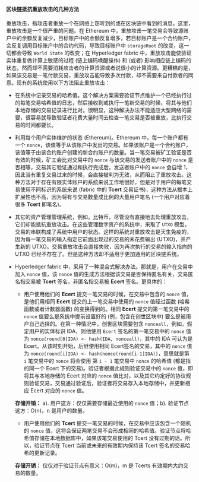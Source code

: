 #### 区块链抵抗重放攻击的几种方法

重放攻击，指攻击者重放一个在网络上窃听到的或在区块链中看到的消息。这里，重放攻击是一个很严重的问题。在 Ethereum 中，重放攻击一笔交易会导致源账户中的余额反复减少，目标账户中的余额反复增多，若目标账户是一个合约账户，会反复调用目标账户中的合约代码，导致目标账户中 `storageRoot` 的改变，这一切都会导致 `World State` 的改变；在 Hyperledger fabric 中，重放攻击能使验证实体重复做计算上敏感的过程 (链上编码唤醒操作) 和 (或者) 影响相应链上编码的状态，然而却不需要消耗攻击者的计算资源或者说很小的计算资源。更糟糕的是，如果该交易是一笔付款交易，重放攻击能导致多次付款，却不需要来自付款者的同意。现有的系统使用以下方法阻止重放攻击：

- 在系统中记录交易的哈希值。这个解决方案需要验证节点维护一个已经执行过的每笔交易哈希值的日志，然后接收到或执行一笔新交易的时候，将其与他们本地存储的交易记录进行比对。很明显，这种解决办法不能适应大型网络的需要，很容易就导致验证者花费大量时间去检查一笔交易是否被重放，比执行交易的时间都要长。

- 利用每个用户实体维护的状态 (Ethereum)。Ethereum 中，每一个账户都有一个 `nonce`，该值等于从该账户中发出的交易。如果该账户是一个合约账户，该值等于由该合约账户创建的新合约账户的数量。当一笔交易被矿工验证是否有效的时候，矿工会比对交易中的 `nonce` 与该交易的发送者账户中的 `nonce` 是否相等，交易其它验证通过和执行完成后，发送者账户中的 `nonce` 会自增 1，因此当有重复交易过来的时候，会直接被判为无效，从而阻止了重放攻击。这种方法对于存在有限实体账户的系统来说工作地很好，但是对于用户的每笔交易使用不同标识的系统来说 (fabric 中的 **Tcert** 交易证书)，这种方法从根本上扩展性也不高，因为将有与交易数量成比例的大量用户笔名 (一个用户对应着很多 **Tcert** 即笔名)。

- 其它的资产管理管理系统，例如，比特币，尽管没有直接地去处理重放攻击，它们却能抵抗重放攻击。在这些管理数字资产的系统中，采取了 `UTXO` 模型，交易的串联构成了系统中用户的状态。这样的系统对重放攻击是天生免疫的，因为每一笔交易的输入指定它前面出现过的交易的未花费输出 (UTXO)，并产生新的 UTXO。交易重放攻击会直接失败，因为再次执行的交易的输入指向的 UTXO 已经不存在了。但是这种方法却不适用于更加通用的区块链系统。

- Hyperledger fabric 中，采用了一种混合式解决办法。那就是，用户在交易中加入 `nonce` 值，该 `nonce` 值的生成方法根据该交易是否保持匿名有关，交易匿名指交易被 **Tcert** 签名，非匿名指交易被 **Ecert** 签名。更具体的：

  - 用户使用他们的 **Ecert** 提交一笔交易的时候，在交易中包含的 `nonce` 值，是他们用相同 **Ecert** 提交的上一笔交易中使用的 `nonce` 值经过函数 (哈希函数或者计数器函数) 的变换得到的。相同 **Ecert** 提交的第一笔交易中的 `nonce` 值要么是系统中提前设置好的 (例，包含在创世区块中) 要么是被用户自己选择的。在第一种情况中，创世区块需要包含 `nonceall`，例如，假定用户的实体标识 IDA，则他使用 `Ecert` 签名的第一笔交易中的 `nonce` 值为 `nonce(round[0]IDA) <- hash(IDA, nonceall)`，其中的 IDA 可认为是 Ecert。从该时刻开始，后继使用相同 Ecert签名的交易，其中的 `nonce` 值为 `nonce(round[i]IDA) <- hash(nonce(round[i-1]IDA))`，意思就是第 `i` 笔交易中的 `nonce` 将会使用 第 `i - 1` 笔交易中 `nonce` 的哈希值 (都是指的同一个 Ecert 下的交易)。验证者根据此规则验证交易中的 `nonce` 值，即将其与本地存储的 Ecert 对应的 `nonce` 值比对，以及其它约定好的协议规则验证交易，交易通过验证后，验证者将交易存入本地存储中，并更新相应 Ecert 对应的 `nonce` 值。

  **存储开销：** a). 用户这方：仅仅需要存储最近使用的 `nonce` 值；b). 验证节点这方：O(n)，n 是用户的数量。

  - 用户使用他们的 **Tcert** 提交一笔交易的时候，在交易中应该包含一个随机的 `nonce` 值，这将会保证两笔交易不会形成相同的哈希值。验证节点将哈希值存储在本地数据库中，如果该笔交易使用的 Tcert 没有过期的话。所以，验证节点在 Tcert 当前或未来的有效期内保持该 Tcert 签名的交易哈希的更新记录。

  **存储开销：** 仅仅对于验证节点有意义：O(m)，m 是 Tcerts 有效期内大约交易的数量。
